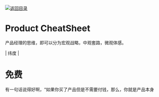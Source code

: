 [![返回目录](https://parg.co/UCb)](https://github.com/wxyyxc1992/Awesome-CheatSheet)

# Product CheatSheet

产品经理的思维，即可以分为宏观战略，中观套路，微观体感。

| 纬度 |

# 免费

有一句话说得好啊，“如果你买了产品但是不需要付钱，那么，你就是产品本身

